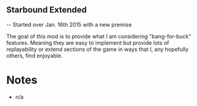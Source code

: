 ## Starbound Extended

-- Started over Jan. 16th 2015 with a new premise

The goal of this mod is to provide what I am considering "bang-for-buck" features. Meaning they are easy to implement but provide lots of replayability or extend sections of the game in ways that I, any hopefully others, find enjoyable.

Notes
=====

- n/a
